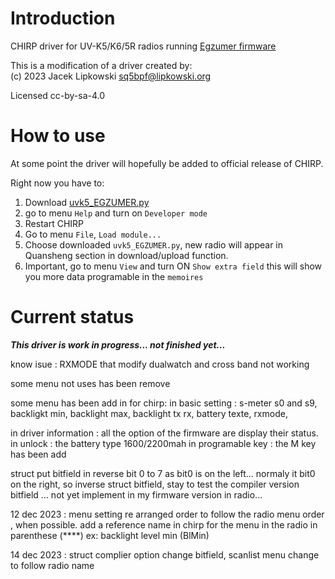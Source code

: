 # Introduction

CHIRP driver for UV-K5/K6/5R radios running [Egzumer firmware](https://github.com/egzumer/uv-k5-firmware-custom)

This is a modification of a driver created by:<br>
(c) 2023 Jacek Lipkowski <sq5bpf@lipkowski.org>

Licensed cc-by-sa-4.0

# How to use

At some point the driver will hopefully be added to official release of CHIRP.

Right now you have to:
1. Download [uvk5_EGZUMER.py](uvk5_EGZUMER.py?raw=1)
1. go to menu `Help` and turn on `Developer mode`
1. Restart CHIRP
1. Go to menu `File`, `Load module...`
1. Choose downloaded `uvk5_EGZUMER.py`, new radio will appear in Quansheng section in download/upload function.
1. Important, go to menu `View` and turn ON `Show extra field`  this will show you more data programable in the `memoires` 
# Current status

***This driver is work in progress... not finished yet...***

know isue : RXMODE that modify dualwatch and cross band not working

some menu not uses has been remove

some menu has been add in for chirp:
in basic setting : s-meter s0 and s9, 
                   backligkt min, 
                   backlight max,
                   backlight tx rx,
                   battery texte,
                   rxmode,
                   
in driver information :  all the option of the firmware are display their status.
in unlock : the battery type 1600/2200mah
in programable key : the M key has been add

struct put bitfield in reverse bit 0 to 7  as bit0 is on the left... 
normaly it bit0 on the right, so inverse struct bitfield,
stay to test the compiler version bitfield ... not yet implement in my firmware version in radio... 

12 dec 2023 : menu setting re arranged order to follow the radio menu order , when possible. 
 add a reference name in chirp for the menu in the radio in parenthese (****)  ex: backlight level min  (BlMin)

14 dec 2023 : struct complier option change bitfield, scanlist menu change to follow radio name 
